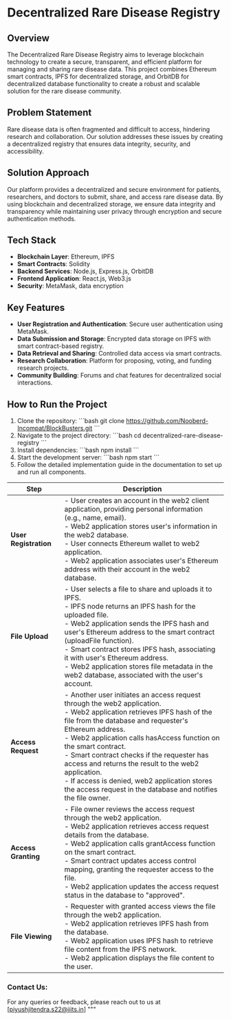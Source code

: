 # Decentralized Rare Disease Registry

## Overview

The Decentralized Rare Disease Registry aims to leverage blockchain technology to create a secure, transparent, and efficient platform for managing and sharing rare disease data. This project combines Ethereum smart contracts, IPFS for decentralized storage, and OrbitDB for decentralized database functionality to create a robust and scalable solution for the rare disease community.

## Problem Statement

Rare disease data is often fragmented and difficult to access, hindering research and collaboration. Our solution addresses these issues by creating a decentralized registry that ensures data integrity, security, and accessibility.

## Solution Approach

Our platform provides a decentralized and secure environment for patients, researchers, and doctors to submit, share, and access rare disease data. By using blockchain and decentralized storage, we ensure data integrity and transparency while maintaining user privacy through encryption and secure authentication methods.

## Tech Stack

- **Blockchain Layer**: Ethereum, IPFS
- **Smart Contracts**: Solidity
- **Backend Services**: Node.js, Express.js, OrbitDB
- **Frontend Application**: React.js, Web3.js
- **Security**: MetaMask, data encryption

## Key Features

- **User Registration and Authentication**: Secure user authentication using MetaMask.
- **Data Submission and Storage**: Encrypted data storage on IPFS with smart contract-based registry.
- **Data Retrieval and Sharing**: Controlled data access via smart contracts.
- **Research Collaboration**: Platform for proposing, voting, and funding research projects.
- **Community Building**: Forums and chat features for decentralized social interactions.

## How to Run the Project

1. Clone the repository:
   \`\`\`bash
   git clone https://github.com/Nooberd-Incompat/BlockBusters.git
   \`\`\`
2. Navigate to the project directory:
   \`\`\`bash
   cd decentralized-rare-disease-registry
   \`\`\`
3. Install dependencies:
   \`\`\`bash
   npm install
   \`\`\`
4. Start the development server:
   \`\`\`bash
   npm start
   \`\`\`
5. Follow the detailed implementation guide in the documentation to set up and run all components.

| Step                | Description                                                                                                                                                                                                                                 |
|---------------------|---------------------------------------------------------------------------------------------------------------------------------------------------------------------------------------------------------------------------------------------|
| **User Registration** | - User creates an account in the web2 client application, providing personal information (e.g., name, email). <br> - Web2 application stores user's information in the web2 database. <br> - User connects Ethereum wallet to web2 application. <br> - Web2 application associates user's Ethereum address with their account in the web2 database. |
| **File Upload**       | - User selects a file to share and uploads it to IPFS. <br> - IPFS node returns an IPFS hash for the uploaded file. <br> - Web2 application sends the IPFS hash and user's Ethereum address to the smart contract (uploadFile function). <br> - Smart contract stores IPFS hash, associating it with user's Ethereum address. <br> - Web2 application stores file metadata in the web2 database, associated with the user's account. |
| **Access Request**    | - Another user initiates an access request through the web2 application. <br> - Web2 application retrieves IPFS hash of the file from the database and requester's Ethereum address. <br> - Web2 application calls hasAccess function on the smart contract. <br> - Smart contract checks if the requester has access and returns the result to the web2 application. <br> - If access is denied, web2 application stores the access request in the database and notifies the file owner. |
| **Access Granting**   | - File owner reviews the access request through the web2 application. <br> - Web2 application retrieves access request details from the database. <br> - Web2 application calls grantAccess function on the smart contract. <br> - Smart contract updates access control mapping, granting the requester access to the file. <br> - Web2 application updates the access request status in the database to "approved". |
| **File Viewing**      | - Requester with granted access views the file through the web2 application. <br> - Web2 application retrieves IPFS hash from the database. <br> - Web2 application uses IPFS hash to retrieve file content from the IPFS network. <br> - Web2 application displays the file content to the user. |

### Contact Us:
For any queries or feedback, please reach out to us at [piyushjitendra.s22@iiits.in]
"""
